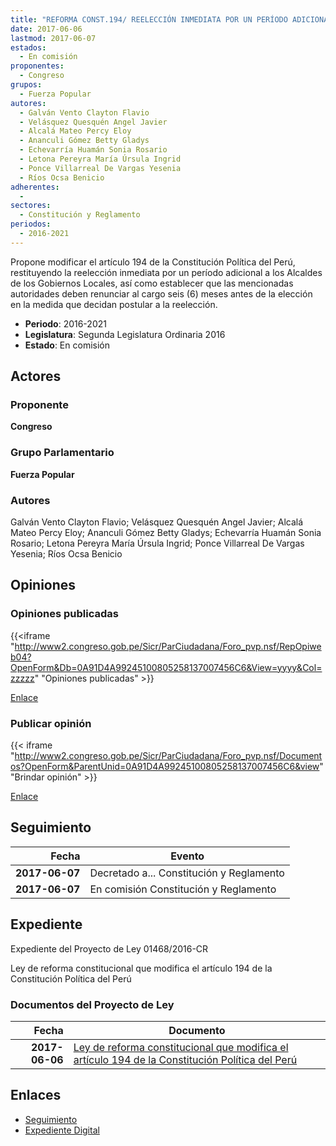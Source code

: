```yaml
---
title: "REFORMA CONST.194/ REELECCIÓN INMEDIATA POR UN PERÍODO ADICIONAL A LOS ALCALDES DE LOS GOBIERNOS LOCALES"
date: 2017-06-06
lastmod: 2017-06-07
estados: 
  - En comisión
proponentes: 
  - Congreso
grupos: 
  - Fuerza Popular
autores: 
  - Galván Vento Clayton Flavio
  - Velásquez Quesquén Angel Javier
  - Alcalá Mateo Percy Eloy
  - Ananculi Gómez Betty Gladys
  - Echevarría Huamán Sonia Rosario
  - Letona Pereyra María Úrsula Ingrid
  - Ponce Villarreal De Vargas Yesenia
  - Ríos Ocsa Benicio
adherentes: 
  - 
sectores: 
  - Constitución y Reglamento
periodos: 
  - 2016-2021
---
```


Propone modificar el artículo 194 de la Constitución Política del Perú, restituyendo la reelección inmediata por un período adicional a los Alcaldes de los Gobiernos Locales, así como establecer que las mencionadas autoridades deben renunciar al cargo seis (6) meses antes de la elección en la medida que decidan postular a la reelección.

- **Periodo**: 2016-2021
- **Legislatura**: Segunda Legislatura Ordinaria 2016
- **Estado**: En comisión

## Actores

### Proponente

**Congreso**

### Grupo Parlamentario

**Fuerza Popular**

### Autores

Galván Vento Clayton Flavio; Velásquez Quesquén Angel Javier; Alcalá Mateo Percy Eloy; Ananculi Gómez Betty Gladys; Echevarría Huamán Sonia Rosario; Letona Pereyra María Úrsula Ingrid; Ponce Villarreal De Vargas Yesenia; Ríos Ocsa Benicio


## Opiniones

### Opiniones publicadas

{{<iframe "http://www2.congreso.gob.pe/Sicr/ParCiudadana/Foro_pvp.nsf/RepOpiweb04?OpenForm&Db=0A91D4A99245100805258137007456C6&View=yyyy&Col=zzzzz" "Opiniones publicadas" >}}

[Enlace](http://www2.congreso.gob.pe/Sicr/ParCiudadana/Foro_pvp.nsf/RepOpiweb04?OpenForm&Db=0A91D4A99245100805258137007456C6&View=yyyy&Col=zzzzz)
### Publicar opinión

{{< iframe "http://www2.congreso.gob.pe/Sicr/ParCiudadana/Foro_pvp.nsf/Documentos?OpenForm&ParentUnid=0A91D4A99245100805258137007456C6&view" "Brindar opinión" >}}

[Enlace](http://www2.congreso.gob.pe/Sicr/ParCiudadana/Foro_pvp.nsf/Documentos?OpenForm&ParentUnid=0A91D4A99245100805258137007456C6&view)

## Seguimiento

| Fecha | Evento |
|------:|--------|
| **2017-06-07** | Decretado a... Constitución y Reglamento|
| **2017-06-07** | En comisión Constitución y Reglamento|


## Expediente

Expediente del Proyecto de Ley 01468/2016-CR

Ley de reforma constitucional que modifica el artículo 194 de la Constitución Política del Perú


### Documentos del Proyecto de Ley

| Fecha | Documento |
|------:|--------|
| **2017-06-06** | [Ley de reforma constitucional que modifica el artículo 194 de la Constitución Política del Perú](http://www.leyes.congreso.gob.pe/Documentos/2016_2021/Proyectos_de_Ley_y_de_Resoluciones_Legislativas/PL0146820170606.pdf) |

## Enlaces 

- [Seguimiento](http://www2.congreso.gob.pehttp://www2.congreso.gob.pe/Sicr/TraDocEstProc/CLProLey2016.nsf/f7fff46988ca05b1052578e100829cc7/62e1b2c1e0e68756052581370075b1af?OpenDocument)
- [Expediente Digital](http://www2.congreso.gob.pehttp://www2.congreso.gob.pe/Sicr/TraDocEstProc/CLProLey2016.nsf/f7fff46988ca05b1052578e100829cc7/62e1b2c1e0e68756052581370075b1af?OpenDocument&Click=05257FB7005EB655.eb71d0cf91d8294e05256cdf006b5706/$Body/0.1C6C)
